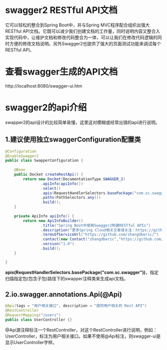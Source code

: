 # swagger2 RESTful API文档

它可以轻松的整合到Spring Boot中，并与Spring MVC程序配合组织出强大RESTful API文档。它既可以减少我们创建文档的工作量，同时说明内容又整合入实现代码中，让维护文档和修改代码整合为一体，可以让我们在修改代码逻辑的同时方便的修改文档说明。另外Swagger2也提供了强大的页面测试功能来调试每个RESTful API。



# 查看swagger生成的API文档

 http://localhost:8080/swagger-ui.htm 



# swagger2的api介绍

swapper2的api设计的比较简单易懂，这里这对模糊或经常出错的api进行说明。

## 1.建议使用独立swaggerConfiguration配置类

```java
@Configuration
@EnableSwagger2
public class SwapperConfiguration {
	
    @Bean
    public Docket createRestApi() {
        return new Docket(DocumentationType.SWAGGER_2)
                .apiInfo(apiInfo())
                .select()
                .apis(RequestHandlerSelectors.basePackage("com.sc.swagger"))
                .paths(PathSelectors.any())
                .build();
    }
	
	private ApiInfo apiInfo() {
        return new ApiInfoBuilder()
                .title("Spring Boot中使用Swagger2构建RESTful APIs")
                .description("更多Spring Cloud相关文章请关注：https://github.com/zhangdberic/springcloud/")
                .termsOfServiceUrl("https://github.com/zhangdberic/")
                .contact(new Contact("zhangdberic","https://github.com/zhangdberic","909933699@qq.com"))
                .version("1.0")
                .build();
    }

}
```



**apis(RequestHandlerSelectors.basePackage("com.sc.swagger"))**，指定扫描指定包(包含子包)路径下的swapper注释类来生成api文档。

## 2.io.swagger.annotations.Api(@Api)

```java
@Api(tags = "用户相关接口", description = "提供用户相关的 Rest API")
@RestController
@RequestMapping("/users")
public class UserController {}
```

@Api源注释标注一个RestController，对这个RestController进行说明，例如：UserController，标注为用户相关接口。如果不使用@Api标注，则swagger-ui是显示UserController字样。

